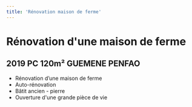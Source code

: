 ```yaml
---
title: 'Rénovation maison de ferme'
---
```


# **Rénovation d'une maison de ferme**
## 2019 PC 120m² GUEMENE PENFAO

- Rénovation d’une maison de ferme
- Auto-rénovation
- Bâtit ancien - pierre 
- Ouverture d'une grande pièce de vie
